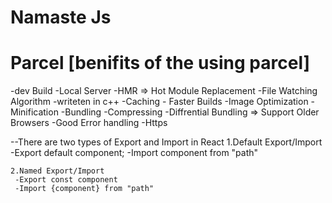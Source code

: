 # Namaste Js

# Parcel [benifits of the using parcel]

-dev Build
-Local Server
-HMR => Hot Module Replacement
-File Watching Algorithm -writeten in c++
-Caching - Faster Builds
-Image Optimization
-Minification
-Bundling
-Compressing
-Diffrential Bundling => Support Older Browsers
-Good Error handling
-Https

--There are two types of Export and Import in React
    1.Default Export/Import
      -Export default component;
      -Import component from "path"

    2.Named Export/Import
     -Export const component
     -Import {component} from "path"
